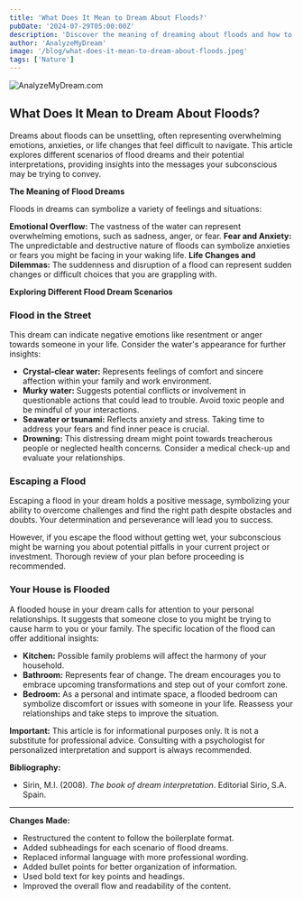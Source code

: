 ```yaml
---
title: 'What Does It Mean to Dream About Floods?'
pubDate: '2024-07-29T05:00:00Z'
description: 'Discover the meaning of dreaming about floods and how to interpret the different situations that appear in these dreams.'
author: 'AnalyzeMyDream'
image: '/blog/what-does-it-mean-to-dream-about-floods.jpeg'
tags: ['Nature']
---
```


![AnalyzeMyDream.com](/blog/what-does-it-mean-to-dream-about-floods.jpeg)

## What Does It Mean to Dream About Floods?

Dreams about floods can be unsettling, often representing overwhelming emotions, anxieties, or life changes that feel difficult to navigate. This article explores different scenarios of flood dreams and their potential interpretations, providing insights into the messages your subconscious may be trying to convey.

**The Meaning of Flood Dreams**

Floods in dreams can symbolize a variety of feelings and situations:

**Emotional Overflow:** The vastness of the water can represent overwhelming emotions, such as sadness, anger, or fear. 
**Fear and Anxiety:** The unpredictable and destructive nature of floods can symbolize anxieties or fears you might be facing in your waking life.
**Life Changes and Dilemmas:** The suddenness and disruption of a flood can represent sudden changes or difficult choices that you are grappling with. 

**Exploring Different Flood Dream Scenarios**

### Flood in the Street

This dream can indicate negative emotions like resentment or anger towards someone in your life. Consider the water's appearance for further insights:

- **Crystal-clear water:** Represents feelings of comfort and sincere affection within your family and work environment.
- **Murky water:** Suggests potential conflicts or involvement in questionable actions that could lead to trouble. Avoid toxic people and be mindful of your interactions.
- **Seawater or tsunami:** Reflects anxiety and stress. Taking time to address your fears and find inner peace is crucial.
- **Drowning:** This distressing dream might point towards treacherous people or neglected health concerns. Consider a medical check-up and evaluate your relationships. 

### Escaping a Flood

Escaping a flood in your dream holds a positive message, symbolizing your ability to overcome challenges and find the right path despite obstacles and doubts. Your determination and perseverance will lead you to success.

However, if you escape the flood without getting wet, your subconscious might be warning you about potential pitfalls in your current project or investment.  Thorough review of your plan before proceeding is recommended.

### Your House is Flooded

A flooded house in your dream calls for attention to your personal relationships. It suggests that someone close to you might be trying to cause harm to you or your family. The specific location of the flood can offer additional insights:

- **Kitchen:**  Possible family problems will affect the harmony of your household.
- **Bathroom:**  Represents fear of change. The dream encourages you to embrace upcoming transformations and step out of your comfort zone.
- **Bedroom:**  As a personal and intimate space, a flooded bedroom can symbolize discomfort or issues with someone in your life. Reassess your relationships and take steps to improve the situation. 

**Important:** This article is for informational purposes only. It is not a substitute for professional advice. Consulting with a psychologist for personalized interpretation and support is always recommended. 

**Bibliography:**

* Sirin, M.I. (2008). *The book of dream interpretation*. Editorial Sirio, S.A. Spain.

---

**Changes Made:**

* Restructured the content to follow the boilerplate format.
* Added subheadings for each scenario of flood dreams.
* Replaced informal language with more professional wording.
* Added bullet points for better organization of information.
* Used bold text for key points and headings.
* Improved the overall flow and readability of the content.
